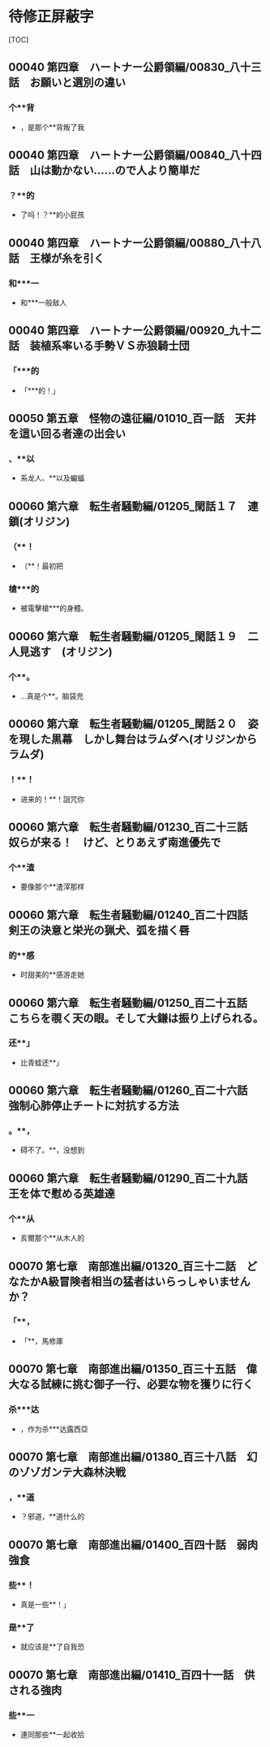 # 待修正屏蔽字

[TOC]

## 00040 第四章　ハートナー公爵領編/00830_八十三話　お願いと選別の違い

### 个**背

- ，是那个**背叛了我


## 00040 第四章　ハートナー公爵領編/00840_八十四話　山は動かない……ので人より簡単だ

### ？**的

- 了吗！？**的小屁孩


## 00040 第四章　ハートナー公爵領編/00880_八十八話　王様が糸を引く

### 和***一

- 和***一般敌人


## 00040 第四章　ハートナー公爵領編/00920_九十二話　装植系率いる手勢ＶＳ赤狼騎士団

### 「***的

- 「***的！」


## 00050 第五章　怪物の遠征編/01010_百一話　天井を這い回る者達の出会い

### 、**以

- 系龙人、**以及蝙蝠


## 00060 第六章　転生者騒動編/01205_閑話１７　連鎖(オリジン)

### （**！

- （**！最初把

### 槍***的

- 被電擊槍***的身體。


## 00060 第六章　転生者騒動編/01205_閑話１９　二人見逃す　(オリジン)

### 个**。

- …真是个**。脑袋充


## 00060 第六章　転生者騒動編/01205_閑話２０　姿を現した黒幕　しかし舞台はラムダへ(オリジンからラムダ)

### ！**！

- 进来的！**！詛咒你


## 00060 第六章　転生者騒動編/01230_百二十三話　奴らが来る！　けど、とりあえず南進優先で

### 个**渣

- 要像那个**渣滓那样


## 00060 第六章　転生者騒動編/01240_百二十四話　剣王の決意と栄光の猟犬、弧を描く唇

### 的**感

- 时甜美的**感游走她


## 00060 第六章　転生者騒動編/01250_百二十五話　こちらを覗く天の眼。そして大鎌は振り上げられる。

### 还**」

- 比青蛙还**」


## 00060 第六章　転生者騒動編/01260_百二十六話　強制心肺停止チートに対抗する方法

### 。**，

- 碍不了。**，没想到


## 00060 第六章　転生者騒動編/01290_百二十九話　王を体で慰める英雄達

### 个**从

- 亥爾那个**从木人的


## 00070 第七章　南部進出編/01320_百三十二話　どなたかA級冒険者相当の猛者はいらっしゃいませんか？

### 「**，

- 「**，馬修庫


## 00070 第七章　南部進出編/01350_百三十五話　偉大なる試練に挑む御子一行、必要な物を獲りに行く

### 杀***达

- ，作为杀***达露西亞


## 00070 第七章　南部進出編/01380_百三十八話　幻のゾゾガンテ大森林決戦

### ，**道

- ？邪道，**道什么的


## 00070 第七章　南部進出編/01400_百四十話　弱肉強食

### 些**！

- 真是一些**！」

### 是**了

- 就应该是**了自我恐


## 00070 第七章　南部進出編/01410_百四十一話　供される強肉

### 些**一

- 連同那些**一起收拾
